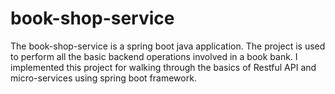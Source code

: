 # book-shop-service
The book-shop-service is a spring boot java application. The project is used to perform all the basic backend operations involved in a book bank. I implemented this project for walking through the basics of Restful API and micro-services using spring boot framework.
